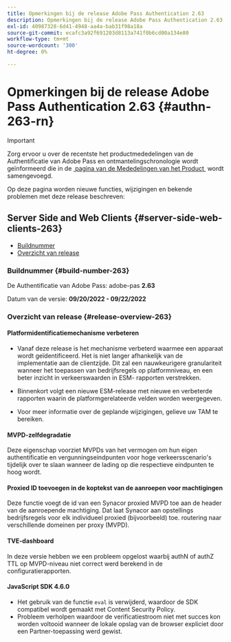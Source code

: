 ```yaml
---
title: Opmerkingen bij de release Adobe Pass Authentication 2.63
description: Opmerkingen bij de release Adobe Pass Authentication 2.63
exl-id: 40987328-6d41-4948-aa4a-bab31f98a18a
source-git-commit: ecafc3a92f691203d8113a741f0b6cd00a134e80
workflow-type: tm+mt
source-wordcount: '300'
ht-degree: 0%

---
```


# Opmerkingen bij de release Adobe Pass Authentication 2.63 {#authn-263-rn}

>[!IMPORTANT]
>
> Zorg ervoor u over de recentste het productmededelingen van de Authentificatie van Adobe Pass en ontmantelingschronologie wordt geïnformeerd die in de [&#x200B; pagina van de Mededelingen van het Product &#x200B;](/help/authentication/product-announcements.md) wordt samengevoegd.

Op deze pagina worden nieuwe functies, wijzigingen en bekende problemen met deze release beschreven:

## Server Side and Web Clients {#server-side-web-clients-263}

* [Buildnummer](#build-number-263)
* [Overzicht van release](#release-overview-263)

### Buildnummer {#build-number-263}

De Authentificatie van Adobe Pass: adobe-pas **2.63**

Datum van de versie: **09/20/2022 - 09/22/2022**

### Overzicht van release {#release-overview-263}

#### Platformidentificatiemechanisme verbeteren

* Vanaf deze release is het mechanisme verbeterd waarmee een apparaat wordt geïdentificeerd. Het is niet langer afhankelijk van de implementatie aan de clientzijde. Dit zal een nauwkeurigere granulariteit wanneer het toepassen van bedrijfsregels op platformniveau, en een beter inzicht in verkeerswaarden in ESM- rapporten verstrekken.

* Binnenkort volgt een nieuwe ESM-release met nieuwe en verbeterde rapporten waarin de platformgerelateerde velden worden weergegeven.

* Voor meer informatie over de geplande wijzigingen, gelieve uw TAM te bereiken.

#### MVPD-zelfdegradatie

Deze eigenschap voorziet MVPDs van het vermogen om hun eigen authentificatie en vergunningseindpunten voor hoge verkeersscenario&#39;s tijdelijk over te slaan wanneer de lading op die respectieve eindpunten te hoog wordt.

#### Proxied ID toevoegen in de koptekst van de aanroepen voor machtigingen

Deze functie voegt de id van een Synacor proxied MVPD toe aan de header van de aanroepende machtiging. Dat laat Synacor aan opstellings bedrijfsregels voor elk individueel proxied (bijvoorbeeld) toe. routering naar verschillende domeinen per proxy (MVPD).

#### TVE-dashboard

In deze versie hebben we een probleem opgelost waarbij authN of authZ TTL op MVPD-niveau niet correct werd berekend in de configuratierapporten.

#### JavaScript SDK 4.6.0

* Het gebruik van de functie `eval` is verwijderd, waardoor de SDK compatibel wordt gemaakt met Content Security Policy.
* Probleem verholpen waardoor de verificatiestroom niet met succes kon worden voltooid wanneer de lokale opslag van de browser expliciet door een Partner-toepassing werd gewist.

